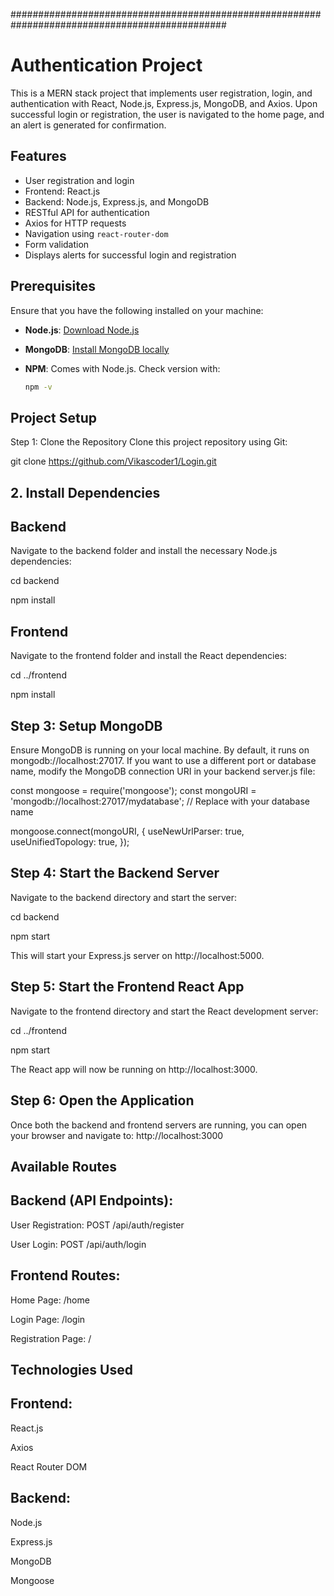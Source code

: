 ###############################################################################################
# Authentication Project

This is a MERN stack project that implements user registration, login, and authentication with React, Node.js, Express.js, MongoDB, and Axios. Upon successful login or registration, the user is navigated to the home page, and an alert is generated for confirmation.

## Features

- User registration and login
- Frontend: React.js
- Backend: Node.js, Express.js, and MongoDB
- RESTful API for authentication
- Axios for HTTP requests
- Navigation using `react-router-dom`
- Form validation
- Displays alerts for successful login and registration

## Prerequisites

Ensure that you have the following installed on your machine:

- **Node.js**: [Download Node.js](https://nodejs.org/)
- **MongoDB**: [Install MongoDB locally](https://docs.mongodb.com/manual/installation/)
- **NPM**: Comes with Node.js. Check version with:

  ```bash
  npm -v

## Project Setup
Step 1: Clone the Repository
Clone this project repository using Git:
  
   git clone https://github.com/Vikascoder1/Login.git

## 2. Install Dependencies
## Backend
Navigate to the backend folder and install the necessary Node.js dependencies:


cd backend

npm install

## Frontend
Navigate to the frontend folder and install the React dependencies:

cd ../frontend

npm install

## Step 3: Setup MongoDB
Ensure MongoDB is running on your local machine. By default, it runs on mongodb://localhost:27017. If you want to use a different port or database name, modify the MongoDB connection URI in your backend server.js file:

const mongoose = require('mongoose');
const mongoURI = 'mongodb://localhost:27017/mydatabase'; // Replace with your database name

mongoose.connect(mongoURI, {
  useNewUrlParser: true,
  useUnifiedTopology: true,
});

## Step 4: Start the Backend Server
Navigate to the backend directory and start the server:

cd backend

npm start

This will start your Express.js server on http://localhost:5000.

## Step 5: Start the Frontend React App
Navigate to the frontend directory and start the React development server:

cd ../frontend

npm start

The React app will now be running on http://localhost:3000.

## Step 6: Open the Application
Once both the backend and frontend servers are running, you can open your browser and navigate to: http://localhost:3000

## Available Routes

## Backend (API Endpoints):

User Registration: POST /api/auth/register

User Login: POST /api/auth/login

## Frontend Routes:

Home Page: /home

Login Page: /login

Registration Page: /

## Technologies Used

## Frontend:

React.js

Axios

React Router DOM

## Backend:

Node.js

Express.js

MongoDB

Mongoose

